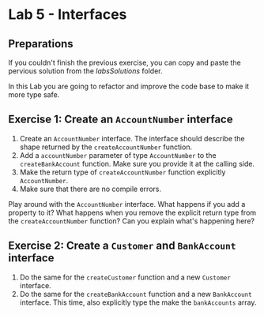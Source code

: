 # Lab 5 - Interfaces

## Preparations

If you couldn't finish the previous exercise, you can copy and paste the pervious solution from the *labsSolutions* folder.

In this Lab you are going to refactor and improve the code base to make it more type safe.

## Exercise 1: Create an `AccountNumber` interface

1. Create an `AccountNumber` interface. The interface should describe the shape returned by the `createAccountNumber` function.
1. Add a `accountNumber` parameter of type `AccountNumber` to the `createBankAccount` function. Make sure you provide it at the calling side.
1. Make the return type of `createAccountNumber` function explicitly `AccountNumber`.
1. Make sure that there are no compile errors.

Play around with the `AccountNumber` interface. What happens if you add a property to it? What happens when you remove the explicit return type from the `createAccountNumber` function? Can you explain what's happening here?

## Exercise 2: Create a `Customer` and `BankAccount` interface

1. Do the same for the `createCustomer` function and a new `Customer` interface.
1. Do the same for the `createBankAccount` function and a new `BankAccount` interface. This time, also explicitly type the make the `bankAccounts` array.
